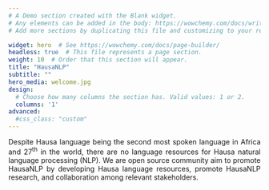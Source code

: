 ```yaml
---
# A Demo section created with the Blank widget.
# Any elements can be added in the body: https://wowchemy.com/docs/writing-markdown-latex/
# Add more sections by duplicating this file and customizing to your requirements.

widget: hero  # See https://wowchemy.com/docs/page-builder/
headless: true  # This file represents a page section.
weight: 10  # Order that this section will appear.
title: "HausaNLP"
subtitle: ""
hero_media: welcome.jpg
design:
  # Choose how many columns the section has. Valid values: 1 or 2.
  columns: '1'
advanced:
  #css_class: "custom"
---
```


Despite Hausa language being the second most spoken language in Africa and 27<sup>th</sup> in the world, there are no language resources for Hausa natural language processing (NLP). We are open source community aim to promote HausaNLP by developing Hausa language resources, promote HausaNLP research, and collaboration among relevant stakeholders.





<style>
body {
text-align: justify}
</style>



